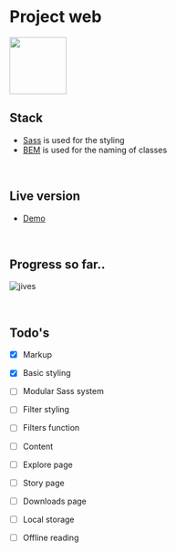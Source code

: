 # Project web
<img height="100px" src="https://static1.squarespace.com/static/5a8189f2e45a7c1f4ef452c2/t/5aa8a23a8165f594c08ac692/1523725261489/Eurostar-Logo.jpg"></img>
## Stack
- [Sass](https://sass-lang.com/) is used for the styling
- [BEM](http://getbem.com/introduction/) is used for the naming of classes

<br>

## Live version
- [Demo](https://martijnkeesmaat.github.io/project-web-eurostar/)

<br>

## Progress so far..
![jives](https://i.gyazo.com/25e587febcf010e810387d569d30d52e.gif)

<br>

## Todo's
- [x] Markup
- [x] Basic styling
- [ ] Modular Sass system
- [ ] Filter styling
- [ ] Filters function
- [ ] Content
- [ ] Explore page
- [ ] Story page
- [ ] Downloads page
- [ ] Local storage
- [ ] Offline reading


